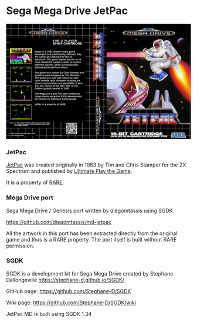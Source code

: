 # Sega Mega Drive JetPac


![JetPac MD](res/cover/Jetpac_MD.png?raw=true "Cover")



### JetPac

[JetPac](https://en.wikipedia.org/wiki/Jetpac) was created originally in 1983 by Tim and Chris Stamper for the ZX Spectrum and published by [Ultimate Play the Game](https://en.wikipedia.org/wiki/Ultimate_Play_the_Game).

It is a property of [RARE](https://en.wikipedia.org/wiki/Rare_(company)).


### Mega Drive port

Sega Mega Drive / Genesis port written by diegomtassis using SGDK.

https://github.com/diegomtassis/md-jetpac

All the artwork in this port has been extracted directly from the original game and thus is a RARE property. The port itself is built without RARE permission.


### SGDK

SGDK is a development kit for Sega Mega Drive created by Stephane Dallongeville
https://stephane-d.github.io/SGDK/

GitHub page: https://github.com/Stephane-D/SGDK

Wiki page: https://github.com/Stephane-D/SGDK/wiki

JetPac MD is built using SGDK 1.34
